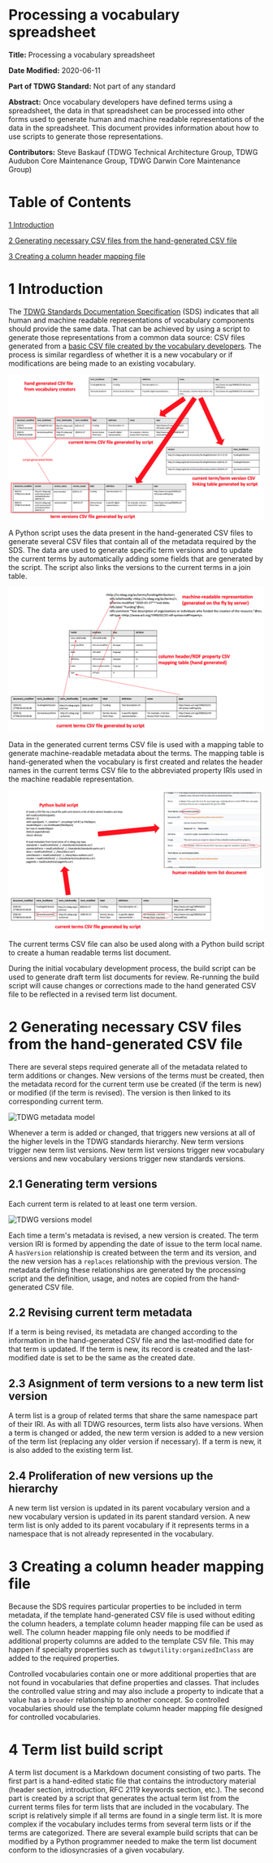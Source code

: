 # Processing a vocabulary spreadsheet

**Title:** Processing a vocabulary spreadsheet

**Date Modified:** 2020-06-11

**Part of TDWG Standard:** Not part of any standard

**Abstract:** Once vocabulary developers have defined terms using a spreadsheet, the data in that spreadsheet can be processed into other forms used to generate human and machine readable representations of the data in the spreadsheet. This document provides information about how to use scripts to generate those representations.

**Contributors:** Steve Baskauf (TDWG Technical Architecture Group, TDWG Audubon Core Maintenance Group, TDWG Darwin Core Maintenance Group)

# Table of Contents

[1 Introduction](#introduction)

[2 Generating necessary CSV files from the hand-generated CSV file](#)

[3 Creating a column header mapping file](#)

# 1 Introduction

The [TDWG Standards Documentation Specification](http://rs.tdwg.org/sds/doc/specification/) (SDS) indicates that all human and machine readable representations of vocabulary components should provide the same data. That can be achieved by using a script to generate those representations from a common data source: CSV files generated from a [basic CSV file created by the vocabulary developers](create-vocabulary.md). The process is similar regardless of whether it is a new vocabulary or if modifications are being made to an existing vocabulary.

![generation of metadata tables](images/table-generation.png)

A Python script uses the data present in the hand-generated CSV files to generate several CSV files that contain all of the metadata required by the SDS. The data are used to generate specific term versions and to update the current terms by automatically adding some fields that are generated by the script. The script also links the versions to the current terms in a join table.

![generation of machine readable metadata](images/machine-readable-mapping.png)

Data in the generated current terms CSV file is used with a mapping table to generate machine-readable metadata about the terms. The mapping table is hand-generated when the vocabulary is first created and relates the header names in the current terms CSV file to the abbreviated property IRIs used in the machine readable representation.

![generation of human readable document](images/human-readable-mapping.png)

The current terms CSV file can also be used along with a Python build script to create a human readable terms list document. 

During the initial vocabulary development process, the build script can be used to generate draft term list documents for review. Re-running the build script will cause changes or corrections made to the hand generated CSV file to be reflected in a revised term list document.

# 2 Generating necessary CSV files from the hand-generated CSV file

There are several steps required generate all of the metadata related to term additions or changes. New versions of the terms must be created, then the metadata record for the current term use be created (if the term is new) or modified (if the term is revised). The version is then linked to its corresponding current term. 

![TDWG metadata model](../tdwg-standards-hierarchy-2017-01-23.png)

Whenever a term is added or changed, that triggers new versions at all of the higher levels in the TDWG standards hierarchy. New term versions trigger new term list versions. New term list versions trigger new vocabulary versions and new vocabulary versions trigger new standards versions.

## 2.1 Generating term versions

Each current term is related to at least one term version.

![TDWG versions model](https://github.com/tdwg/vocab/raw/master/graphics/version-model.png)

Each time a term's metadata is revised, a new version is created. The term version IRI is formed by appending the date of issue to the term local name. A `hasVersion` relationship is created between the term and its version, and the new version has a `replaces` relationship with the previous version. The metadata defining these relationships are generated by the processing script and the definition, usage, and notes are copied from the hand-generated CSV file.

## 2.2 Revising current term metadata

If a term is being revised, its metadata are changed according to the information in the hand-generated CSV file and the last-modified date for that term is updated. If the term is new, its record is created and the last-modified date is set to be the same as the created date. 

## 2.3 Asignment of term versions to a new term list version

A term list is a group of related terms that share the same namespace part of their IRI. As with all TDWG resources, term lists also have versions. When a term is changed or added, the new term version is added to a new version of the term list (replacing any older version if necessary). If a term is new, it is also added to the existing term list. 

## 2.4 Proliferation of new versions up the hierarchy

A new term list version is updated in its parent vocabulary version and a new vocabulary version is updated in its parent standard version. A new term list is only added to its parent vocabulary if it represents terms in a namespace that is not already represented in the vocabulary.

# 3 Creating a column header mapping file

Because the SDS requires particular properties to be included in term metadata, if the template hand-generated CSV file is used without editing the column headers, a template column header mapping file can be used as well. The column header mapping file only needs to be modified if additional property columns are added to the template CSV file. This may happen if specialty properties such as `tdwgutility:organizedInClass` are added to the required properties.

Controlled vocabularies contain one or more additional properties that are not found in vocabularies that define properties and classes. That includes the controlled value string and may also include a property to indicate that a value has a `broader` relationship to another concept. So controlled vocabularies should use the template column header mapping file designed for controlled vocabularies.

# 4 Term list build script

A term list document is a Markdown document consisting of two parts. The first part is a hand-edited static file that contains the introductory material (header section, introduction, RFC 2119 keywords section, etc.). The second part is created by a script that generates the actual term list from the current terms files for term lists that are included in the vocabulary. The script is relatively simple if all terms are found in a single term list. It is more complex if the vocabulary includes terms from several term lists or if the terms are categorized. There are several example build scripts that can be modified by a Python programmer needed to make the term list document conform to the idiosyncrasies of a given vocabulary.